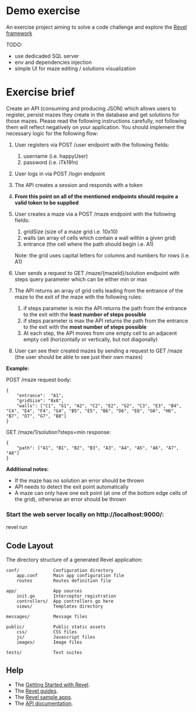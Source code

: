 # Demo exercise

An exercise project aiming to solve a code challenge and explore the [Revel framework](https://revel.github.io/)

TODO:
 - use dedicaded SQL server
 - env and dependencies injection
 - simple UI for maze editing / solutions visualization

# Exercise brief

Create an API (consuming and producing JSON) which allows users to register, persist mazes they create in the database and get solutions for those mazes. Please read the following instructions carefully, not following them will reflect negatively on your application. You should implement the necessary logic for the following flow:

1. User registers via POST /user endpoint with the following fields:
    1. username (i.e. happyUser)
    2. password (i.e. iTk19!n)
2. User logs in via POST /login endpoint
3. The API creates a session and responds with a token
4. **From this point on all of the mentioned endpoints should require a valid token to be supplied**
5. User creates a maze via a POST /maze endpoint with the following fields:
    1. gridSize (size of a maze grid i.e. 10x10)
    2. walls (an array of cells which contain a wall within a given grid)
    3. entrance (the cell where the path should begin i.e. A1)
    
    Note: the grid uses capital letters for columns and numbers for rows (i.e. A1)
    
6. User sends a request to GET /maze/{mazeId}/solution endpoint with steps query parameter which can be either min or max
7. The API returns an array of grid cells leading from the entrance of the maze to the exit of the maze with the following rules: 
    1. if steps parameter is min the API returns the path from the entrance to the exit with the **least number of steps possible**
    2. if steps parameter is max the API returns the path from the entrance to the exit with the **most number of steps possible**
    3. At each step, the API moves from one empty cell to an adjacent empty cell (horizontally or vertically, but not diagonally)
8. User can see their created mazes by sending a request to GET /maze (the user should be able to see just their own mazes)

**Example:**

POST /maze request body:

```
{
    "entrance":  "A1",
    "gridSize": "8x8",
    "walls": ["C1", "G1", "A2", "C2", "E2", "G2", "C3", "E3", "B4", "C4", "E4", "F4", "G4", "B5", "E5", "B6", "D6", "E6", "G6", "H6", "B7", "D7", "G7", "B8"]
}
```

GET /maze/1/solution?steps=min response:

```
{
    "path": ["A1", "B1", "B2", "B3", "A3", "A4", "A5", "A6", "A7", "A8"]
}
```

**Additional notes:**

- If the maze has no solution an error should be thrown
- API needs to detect the exit point automatically
- A maze can only have one exit point (at one of the bottom edge cells of the grid), otherwise an error should be thrown

### Start the web server locally on http://localhost:9000/:

   revel run

## Code Layout

The directory structure of a generated Revel application:

    conf/             Configuration directory
        app.conf      Main app configuration file
        routes        Routes definition file

    app/              App sources
        init.go       Interceptor registration
        controllers/  App controllers go here
        views/        Templates directory

    messages/         Message files

    public/           Public static assets
        css/          CSS files
        js/           Javascript files
        images/       Image files

    tests/            Test suites


## Help

* The [Getting Started with Revel](http://revel.github.io/tutorial/gettingstarted.html).
* The [Revel guides](http://revel.github.io/manual/index.html).
* The [Revel sample apps](http://revel.github.io/examples/index.html).
* The [API documentation](https://godoc.org/github.com/revel/revel).
